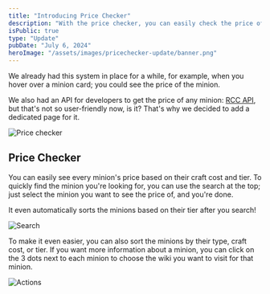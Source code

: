 ```yaml
---
title: "Introducing Price Checker"
description: "With the price checker, you can easily check the price of a minion based on their craft cost and tier. Read more about it here."
isPublic: true
type: "Update"
pubDate: "July 6, 2024"
heroImage: "/assets/images/pricechecker-update/banner.png"
---
```


We already had this system in place for a while, for example, when you hover over a minion card; you could see the price of the minion.

We also had an API for developers to get the price of any minion: <a href="https://minionah.com/api/craftcost/docs" target="_blank">RCC API</a>, but that's not so user-friendly now, is it? That's why we decided to add a dedicated page for it.

<div class="border border-border rounded-lg p-4">
  <img src="/assets/images/pricechecker-update/pricechecker.png" class="max-h-[48rem] !w-auto mx-auto" alt="Price checker"/>
</div>

## Price Checker

You can easily see every minion's price based on their craft cost and tier. To quickly find the minion you're looking for, you can use the search at the top; just select the minion you want to see the price of, and you're done.

It even automatically sorts the minions based on their tier after you search!

<div class="border border-border rounded-lg p-4">
  <img src="/assets/images/pricechecker-update/search.png" class="max-h-[48rem] !w-auto mx-auto" alt="Search"/>
</div>

To make it even easier, you can also sort the minions by their type, craft cost, or tier. If you want more information about a minion, you can click on the 3 dots next to each minion to choose the wiki you want to visit for that minion.

<div class="border border-border rounded-lg p-4">
  <img src="/assets/images/pricechecker-update/actions.png" class="max-h-[48rem] !w-auto mx-auto" alt="Actions"/>
</div>
